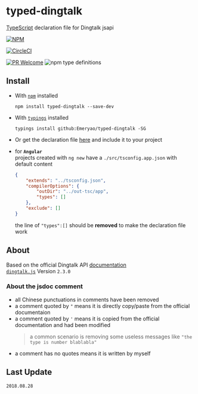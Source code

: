 # typed-dingtalk
[TypeScript](http://www.typescriptlang.org) declaration file for Dingtalk jsapi 

[![NPM](https://nodei.co/npm/typed-dingtalk.png?downloads=true&stars=true)](https://nodei.co/npm/typed-dingtalk/)

[![CircleCI](https://circleci.com/gh/Emeryao/typed-dingtalk.svg?style=svg)](https://circleci.com/gh/Emeryao/typed-dingtalk)

[![PR Welcome](https://img.shields.io/badge/PR-welcome-blue.svg?longCache=true&style=for-the-badge)](https://github.com/Emeryao/typed-dingtalk/pulls)
![npm type definitions](https://img.shields.io/npm/types/chalk.svg?style=for-the-badge)


## Install

* With [`npm`](https://www.npmjs.com/) installed  

    ```batch
    npm install typed-dingtalk --save-dev
    ```

* With [`typings`](https://github.com/typings/typings) installed  

    ```batch
    typings install github:Emeryao/typed-dingtalk -SG
    ```

* Or get the declaration file [here](./dingtalk.d.ts) and include it to your project

* for **`Angular`**  
    projects created with `ng new` have a `./src/tsconfig.app.json` with default content 
    ```json
    {
        "extends": "../tsconfig.json",
        "compilerOptions": {
            "outDir": "../out-tsc/app",
            "types": []
        },
        "exclude": []
    }
    ```
    the line of `"types":[]` should be **removed** to make the declaration file work

## About
Based on the official Dingtalk API [documentation](https://open-doc.dingtalk.com/docs/doc.htm?spm=a219a.7629140.0.0.q6PDir&treeId=171&articleId=106834&docType=1)  
[`dingtalk.js`](https://g.alicdn.com/dingding/open-develop/2.3.0/dingtalk.js) Version `2.3.0`

### About the jsdoc comment
* all Chinese punctuations in comments have been removed
* a comment quoted by `"` means it is directly copy/paste from the official documentaion
* a comment quoted by `'` means it is copied from the official documentation and had been modified
    > a common scenario is removing some useless messages like `"the type is number blablabla"`
* a comment has no quotes means it is written by myself

## Last Update
`2018.08.28`
